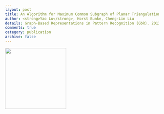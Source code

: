 ```yaml
---
layout: post
title: An Algorithm for Maximum Common Subgraph of Planar Triangulation Graphs
author: <strong>Yao Lu</strong>, Horst Bunke, Cheng-Lin Liu 
details: Graph-Based Representations in Pattern Recognition (GbR), 2013.
comments: true
category: publication
archive: false
---
```


<p><img src="{{ "/img/MCS.png" | prepend: site.url }}" align="left" width="200px"></p>
